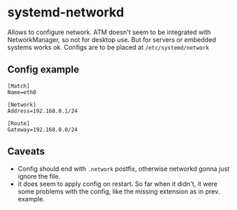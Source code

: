 # systemd-networkd

Allows to configure network. ATM doesn't seem to be integrated with NetworkManager, so not for desktop use. But for servers or embedded systems works ok. Configs are to be placed at `/etc/systemd/network`

## Config example

```
[Match]
Name=eth0

[Network]
Address=192.168.0.1/24

[Route]
Gateway=192.168.0.0/24
```

## Caveats

* Config should end with `.network` postfix, otherwise networkd gonna just ignore the file.
* it does seem to apply config on restart. So far when it didn't, it were some problems with the config, like the missing extension as in prev. example.
